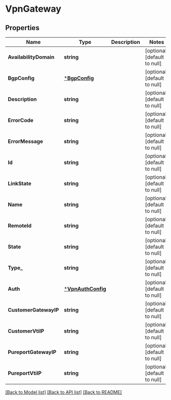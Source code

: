 # VpnGateway

## Properties
Name | Type | Description | Notes
------------ | ------------- | ------------- | -------------
**AvailabilityDomain** | **string** |  | [optional] [default to null]
**BgpConfig** | [***BgpConfig**](BGPConfig.md) |  | [optional] [default to null]
**Description** | **string** |  | [optional] [default to null]
**ErrorCode** | **string** |  | [optional] [default to null]
**ErrorMessage** | **string** |  | [optional] [default to null]
**Id** | **string** |  | [optional] [default to null]
**LinkState** | **string** |  | [optional] [default to null]
**Name** | **string** |  | [optional] [default to null]
**RemoteId** | **string** |  | [optional] [default to null]
**State** | **string** |  | [optional] [default to null]
**Type_** | **string** |  | [optional] [default to null]
**Auth** | [***VpnAuthConfig**](VPNAuthConfig.md) |  | [optional] [default to null]
**CustomerGatewayIP** | **string** |  | [optional] [default to null]
**CustomerVtiIP** | **string** |  | [optional] [default to null]
**PureportGatewayIP** | **string** |  | [optional] [default to null]
**PureportVtiIP** | **string** |  | [optional] [default to null]

[[Back to Model list]](../README.md#documentation-for-models) [[Back to API list]](../README.md#documentation-for-api-endpoints) [[Back to README]](../README.md)



